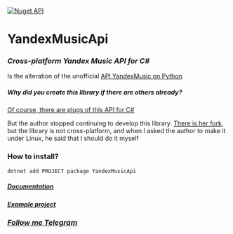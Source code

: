 [![Nuget API](https://img.shields.io/nuget/dt/YandexMusicApi)](https://www.nuget.org/packages/YandexMusicApi/)

# YandexMusicApi

### _Cross-platform Yandex Music API for C#_

Is the alteration of the unofficial [API YandexMusic on Python](https://github.com/MarshalX/yandex-music-api)

##### _Why did you create this library if there are others already?_
[Of course, there are plugs of this API for C#](https://github.com/Winster332/Yandex.Music.Api)

But the author stopped continuing to develop this library.
[There is her fork](https://github.com/Winster332/Yandex.Music.Api), but the library is not cross-platform, and when I asked the author to make it under Linux, he said that I should do it myself

### How to install?
`dotnet add PROJECT package YandexMusicApi`

##### [Documentation](https://github.com/KirMozor/YandexMusicApi/wiki) 
##### [Example project](https://github.com/KirMozor/Yamux)


### [_Follow me Telegram_](https://t.me/kirmozor)
